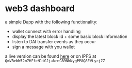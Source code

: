 # web3 dashboard

a simple Dapp with the following functionality:
- wallet connect with error handling
- display the latest block id + some basic block information
- listen to DAI transfer events as they occur
- sign a message with you wallet

a live version can be found [here](winter-dew-3864.on.fleek.co) or on IPFS at `QmVRebh52m7HFfeN1iGJjakrnG89NhNygPP8Q8EVLycj7Z`
